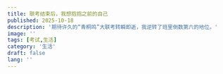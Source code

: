 ```yaml
---
title: 联考结束后，我想抱抱之前的自己
published: 2025-10-18
description: '期待许久的“青桐鸣”大联考转瞬即逝，我逆转了班里倒数第六的地位。'
image: ''
tags: [考试,生活]
category: '生活'
draft: false 
lang: ''
---
```

